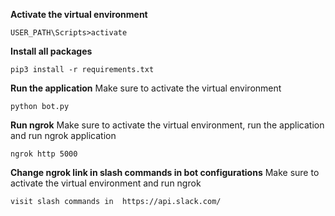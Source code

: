 **Activate the virtual environment**
```
USER_PATH\Scripts>activate
```

**Install all packages**
```
pip3 install -r requirements.txt
```

**Run the application**
Make sure to activate the virtual environment
```
python bot.py
```

**Run ngrok**
Make sure to activate the virtual environment, run the application and run ngrok application
```
ngrok http 5000
```

**Change ngrok link in slash commands in bot configurations**
Make sure to activate the virtual environment and run ngrok
```
visit slash commands in  https://api.slack.com/
```